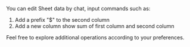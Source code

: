 You can edit Sheet data by chat, input commands such as:

1. Add a prefix "$" to the second column
1. Add a new column show sum of first column and second column

Feel free to explore additional operations according to your preferences.
